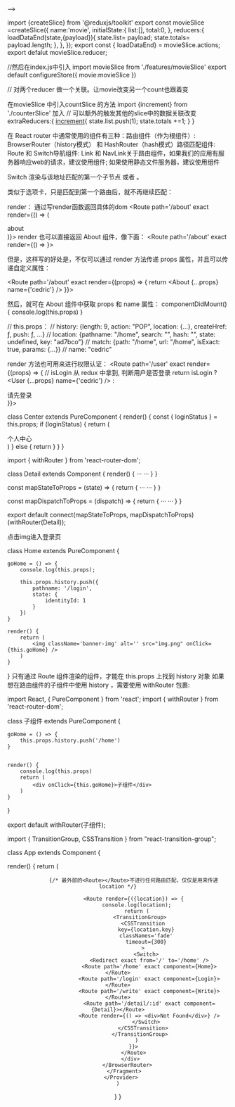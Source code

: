 <!-- 
  redux toolkit 的安装和使用
   安装下依赖
 -->
 <!-- npm i @reduxjs/toolkit  react-redux
 <!--redux开发工具 -->
 <!-- npm i redux-devtools -D --> -->


<!-- 把所有的reducer数据类似切片的处理， createSlice 
 name 相当于一个命名空间的概念,
 initialState 类似于一个初始值的概念
  reducers 就是reducer
  接受两个参数 state，和action
  然后导出定义的reducers 
  counterSlice.actions和定义的reducers是一一对应的
  export const {increment,decrement}= counterSlice.actions
  。然后作默认导出
  export default couterSlice.reducer;


  然后在index.js 中 configureStore 来一个引入
  import {configureStore} from '@reduxjs/toolkit'
  configureStore可以把多个合并成一个
  import counterSlice from './features/counterSlice';
  export defalut configureStore({
    reducer:{
      counter:counterSlice
    }
  })


  然后在入口文件中，index 中引入 store
  import store from './store'
  要想在项目中使用 就要引入
  import {Provider} from 'react-redux'
  ReactDOM.render(
    <Provider store={store}>
    <App/>
    </Provider>
  )

 最基础的配置就有了


 // 然后可以配置好路由在文件中使用。比如在入口文件。APP.js中
 可以
 import {useSelector,useDispatch} from  'react-redux';
 import {increment} from ' ./store/features/counterSlice'
 funcation App(){
   const {count} = useSelector(state=>state.counter);
   const dispatch  = useDispatch();
   return (
     <div>
      <button
        onClick={()=>{
          dispatch(increment({step:2}))
        }}
      >{count}</button>
     </div>
   )
 }

 //可以 在counterSlice 中增加异步的操作
  export const asyncIncrement =（payload）=>dispatch=>{
    setTimeout(()=>{
        dispatch(increment(payload))
    },2000)
  }
  然后在文件中使用 
  import {increment,asyncIncrement} from ' ./store/features/counterSlice'

  <button
        onClick={()=>{
          dispatch(asyncIncrement({step:2}))
        }}
  >
  {count}
  </button>

-->

<!--  然后再创建一个movieSlice  -->
import {createSlice} from '@reduxjs/toolkit'
export const movieSlice =createSlice({
  name:'movie',
  initialState:{
    list:[],
    total:0,
  },
  reducers:{
    loadDataEnd(state,{payload}){
      state.list= payload;
      state.totals= payload.length;
    },
  },
});
export const { loadDataEnd} = movieSlice.actions;
export defalut movieSlice.reducer;

//然后在index.js中引入
import  movieSlice  from './features/movieSlice'
export default configureStore({
  movie:movieSlice
})

// 对两个reducer 做一个关联。让movie改变另一个count也跟着变

在movieSlice  中引入countSlice 的方法
import {increment} from './counterSlice'
加入 
// 可以额外的触发其他的slice中的数据关联改变
extraReducers:{
  [increment](state,payload){
    state.list.push(1);
    state.totals +=1;
  }
}

<!-- 
import {createSlice,createAsyncThunk} from '@reduxjs/toolkit'
createAsyncThunk 创建一个异步的action。这个方法被触发的时候有三个状态
// pending fulfilled rejected


// 在movie 中做一个 发起网络请求获取数据的操作
 const loadMoviesAPI = ()=>{
   fetch(
      'http://'
   ).then((res)=>res.json());
 }

 // 对返回的异步结果做一个处理
 //这个action 是可以直接调用的，用来处理异步操做获取数据
  export const loadData = createAsyncThunk
  （'movie/loadData',async()=>{
     const res= await loadMoviesAPI ()
     return res
      // 此处的返回结果会在.fulfilled 中作为payload的值
  })

  extraReducers:{
  [increment](state,payload){
    state.list.push(1);
    state.totals +=1;
  },
  [loadData.fulfilled](state,{payload}){
    state.list = payload.data.list
  },
  [loadData.rejected](state,{payload}){
    console.log(err)
  },
  [loadData.pedding](state,{payload}){
    console.log('进行中')
  },
}


// 然后使用它
 在 使用的中引入 
   import {loadData} from './store/features/movieSlice'
   import {useEffect} from 'react'
   const {list} =useSelector((state)=>state.movie)
     useEffect(()=>{
     dispatch(loadData())// 获取影片数据
     })
   然后对list进行map展示
 -->

  <!-- react-router  v6  -->
<!-- npm install react-router-dom -->

  在 React router 中通常使用的组件有三种：路由组件（作为根组件）: BrowserRouter（history模式） 和 HashRouter（hash模式）路径匹配组件: Route 和 Switch导航组件: Link 和 NavLink关于路由组件，如果我们的应用有服务器响应web的请求，建议使用<BrowserRouter>组件; 如果使用静态文件服务器，建议使用<HashRouter>组件


Switch
渲染与该地址匹配的第一个子节点 <Route> 或者 <Redirect>。

类似于选项卡，只是匹配到第一个路由后，就不再继续匹配：

 render： 通过写render函数返回具体的dom
 <Route path='/about' exact render={() => (<div>about</div>)}></Route>
 render 也可以直接返回 About 组件，像下面：
<Route path='/about' exact render={() => <About /> }></Route>

但是，这样写的好处是，不仅可以通过 render 方法传递 props 属性，并且可以传递自定义属性：

<Route path='/about' exact render={(props) => {
    return <About {...props} name={'cedric'} />
}}></Route>

然后，就可在 About 组件中获取 props 和 name 属性：
componentDidMount() {
    console.log(this.props) 
}



// this.props：
// history: {length: 9, action: "POP", location: {…}, createHref: ƒ, push: ƒ, …}
// location: {pathname: "/home", search: "", hash: "", state: undefined, key: "ad7bco"}
// match: {path: "/home", url: "/home", isExact: true, params: {…}}
// name: "cedric"

render 方法也可用来进行权限认证：
<Route path='/user' exact render={(props) => {
    // isLogin 从 redux 中拿到, 判断用户是否登录
    return isLogin ? <User {...props} name={'cedric'} /> : <div>请先登录</div>
}}></Route>

<!-- <Redirect> 常在用户是否登录： -->

  class Center extends PureComponent {
    render() {
        const { loginStatus } = this.props;
        if (loginStatus) {
            return (
                <div>个人中心</div>
            )
        } else {
            return <Redirect to='/login' />
        }
    }
}

<!-- withRouter
withRouter 可以将一个非路由组件包裹为路由组件，使这个非路由组件也能访问到当前路由的match, location, history对象。 -->
import { withRouter } from 'react-router-dom';

class Detail extends Component {
    render() {
        ··· ···
    } 
}
 
const mapStateToProps = (state) => {
    return {
        ··· ···
    }
}

const mapDispatchToProps = (dispatch) => {
    return {
        ··· ···
    }
}
 
export default connect(mapStateToProps, mapDispatchToProps)(withRouter(Detail));

 <!-- 编程式导航 - history 对象 -->
 点击img进入登录页

 class Home extends PureComponent {

    goHome = () => {
        console.log(this.props);
        
        this.props.history.push({
            pathname: '/login',
            state: {
                identityId: 1
            }
        })
    }

    render() {
        return (
            <img className='banner-img' alt='' src="img.png" onClick={this.goHome} />
        )
    } 
}
只有通过 Route 组件渲染的组件，才能在 this.props 上找到 history 对象
如果想在路由组件的子组件中使用 history ，需要使用 withRouter 包裹:

import React, { PureComponent } from 'react';
import { withRouter } from 'react-router-dom';

class 子组件 extends PureComponent {

    goHome = () => {
        this.props.history.push('/home')
    }


    render() {
        console.log(this.props)
        return (
            <div onClick={this.goHome}>子组件</div>
        )
    }
}

export default withRouter(子组件);

 <!-- 路由过渡动画 -->
 import { TransitionGroup, CSSTransition } from "react-transition-group";

class App extends Component {

  render() {
    return (
      <Provider store={store}>
        <Fragment> 
          <BrowserRouter>
            <div>
              <Header />
              
              {/* 最外部的<Route></Route>不进行任何路由匹配，仅仅是用来传递 location */}
              
              <Route render={({location}) => {
                console.log(location);
                return (
                  <TransitionGroup>
                    <CSSTransition
                      key={location.key}
                      classNames='fade'
                      timeout={300}
                    >
                      <Switch>
                        <Redirect exact from='/' to='/home' />
                        <Route path='/home' exact component={Home}></Route>
                        <Route path='/login' exact component={Login}></Route>
                        <Route path='/write' exact component={Write}></Route>
                        <Route path='/detail/:id' exact component={Detail}></Route>
                        <Route render={() => <div>Not Found</div>} />
                      </Switch>
                    </CSSTransition>
                  </TransitionGroup>
                )
              }}>
              </Route>
            </div>
          </BrowserRouter>
        </Fragment>
      </Provider>
    )
  }
}


